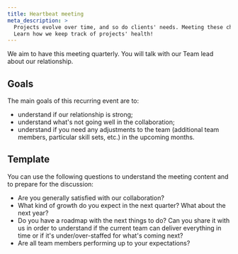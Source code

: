 ```yaml
---
title: Heartbeat meeting
meta_description: >
  Projects evolve over time, and so do clients' needs. Meeting these changing needs is essential.
  Learn how we keep track of projects' health!
---
```


We aim to have this meeting quarterly. You will talk with our Team lead about our relationship.

## Goals

The main goals of this recurring event are to:

- understand if our relationship is strong;
- understand what's not going well in the collaboration;
- understand if you need any adjustments to the team (additional team members, particular skill
  sets, etc.) in the upcoming months.

## Template

You can use the following questions to understand the meeting content and to prepare for the
discussion:

- Are you generally satisfied with our collaboration?
- What kind of growth do you expect in the next quarter? What about the next year?
- Do you have a roadmap with the next things to do? Can you share it with us in order to understand
  if the current team can deliver everything in time or if it's under/over-staffed for what's coming
  next?
- Are all team members performing up to your expectations?
